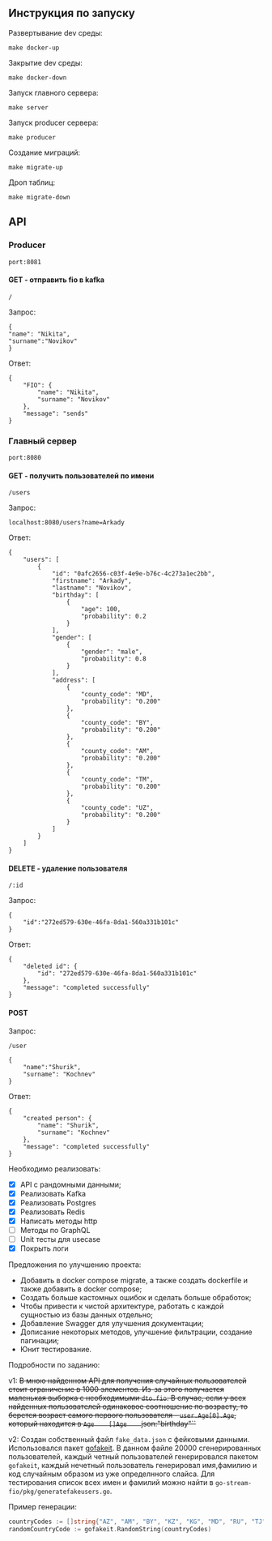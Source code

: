 

## Инструкция по запуску

Развертывание dev среды:

`make docker-up`

Закрытие dev среды:

`make docker-down`

Запуск главного сервера:

`make server`

Запуск producer сервера:

`make producer`

Создание миграций:

`make migrate-up`

Дроп таблиц:

`make migrate-down`



## API


### Producer
`port:8081`

#### GET - отправить fio в kafka

`/`

Запрос:
````
{
"name": "Nikita",
"surname":"Novikov"
}
````

Ответ:
```
{
	"FIO": {
		"name": "Nikita",
		"surname": "Novikov"
	},
	"message": "sends"
}
```

### Главный сервер
`port:8080`

#### GET - получить пользователей по имени

`/users`

Запрос:

`localhost:8080/users?name=Arkady`

Ответ:

```
{
	"users": [
		{
			"id": "0afc2656-c03f-4e9e-b76c-4c273a1ec2bb",
			"firstname": "Arkady",
			"lastname": "Novikov",
			"birthday": [
				{
					"age": 100,
					"probability": 0.2
				}
			],
			"gender": [
				{
					"gender": "male",
					"probability": 0.8
				}
			],
			"address": [
				{
					"county_code": "MD",
					"probability": "0.200"
				},
				{
					"county_code": "BY",
					"probability": "0.200"
				},
				{
					"county_code": "AM",
					"probability": "0.200"
				},
				{
					"county_code": "TM",
					"probability": "0.200"
				},
				{
					"county_code": "UZ",
					"probability": "0.200"
				}
			]
		}
	]
}
```

#### DELETE - удаление пользователя

`/:id`

Запрос: 

```
{
	"id":"272ed579-630e-46fa-8da1-560a331b101c"
}
```

Ответ:

```
{
	"deleted id": {
		"id": "272ed579-630e-46fa-8da1-560a331b101c"
	},
	"message": "completed successfully"
}
```

#### POST
Запрос:

`/user`

```
{
	"name":"Shurik",
	"surname": "Kochnev"
}
```

Ответ:

```
{
	"created person": {
		"name": "Shurik",
		"surname": "Kochnev"
	},
	"message": "completed successfully"
}
```

Необходимо реализовать:

- [x] API с рандомными данными;
- [x] Реализовать Kafka
- [x] Реализовать Postgres
- [x] Реализовать Redis
- [x] Написать методы http
- [ ] Методы по GraphQL
- [ ] Unit тесты для usecase
- [x] Покрыть логи

Предложения по улучшению проекта:
- Добавить в docker compose migrate, а также создать dockerfile и также добавить в docker compose;
- Создать больше кастомных ошибок и сделать больше обработок;
- Чтобы привести к чистой архитектуре, работать с каждой сущностью из базы данных отдельно;
- Добавление Swagger для улучшения документации;
- Дописание некоторых методов, улучшение фильтрации, создание пагинации;
- Юнит тестирование.


Подробности по заданию:

v1:
~~В мною найденном API для получения случайных пользователей стоит ограничение в 1000 элементов. 
Из-за этого получается маленькая выборка с необходимыми `dto.fio`. В случае, если у всех найденных
пользователей одинаковое соотношение по возрасту, то берется возраст самого первого пользователя - 
`user.Age[0].Age`, который находится в `Age    []Age    `json:"birthday"``~~

v2: Создан собственный файл `fake_data.json` с фейковыми данными. Использовался пакет [gofakeit](https://github.com/brianvoe/gofakeit).
В данном файле 20000 сгенерированных пользователей, каждый четный пользователей генерировался 
пакетом `gofakeit`, каждый нечетный пользователь генерировал имя,фамилию и код случайным образом 
из уже определнного слайса. Для тестирования список всех имен и фамилий можно найти в 
`go-stream-fio/pkg/generatefakeusers.go`.

Пример генерации:

```go
countryCodes := []string{"AZ", "AM", "BY", "KZ", "KG", "MD", "RU", "TJ", "TM", "UZ"}
randomCountryCode := gofakeit.RandomString(countryCodes)
```
